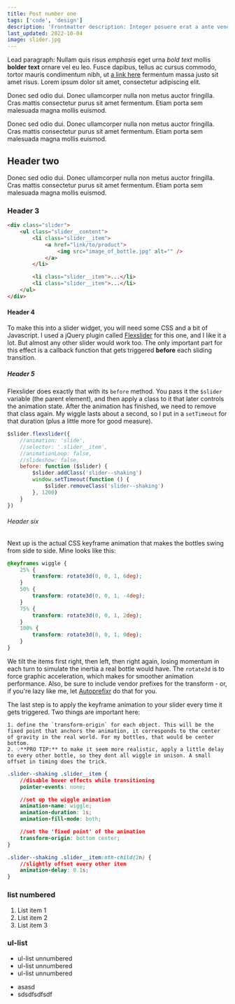 ```yaml
---
title: Post number one
tags: ['code', 'design']
description: 'Frontmatter description: Integer posuere erat a ante venenatis dapibus posuere velit aliquet.'
last_updated: 2022-10-04
image: slider.jpg
---
```


Lead paragraph: Nullam quis risus _emphasis_ eget urna _bold text_ mollis **bolder text** ornare vel eu leo. Fusce dapibus, tellus ac cursus commodo, tortor mauris condimentum nibh, ut [a link here](https://github.com/woocommerce/FlexSlider) fermentum massa justo sit amet risus. Lorem ipsum dolor sit amet, consectetur adipiscing elit.

Donec sed odio dui. Donec ullamcorper nulla non metus auctor fringilla. Cras mattis consectetur purus sit amet fermentum. Etiam porta sem malesuada magna mollis euismod.

Donec sed odio dui. Donec ullamcorper nulla non metus auctor fringilla. Cras mattis consectetur purus sit amet fermentum. Etiam porta sem malesuada magna mollis euismod.

## Header two

Donec sed odio dui. Donec ullamcorper nulla non metus auctor fringilla. Cras mattis consectetur purus sit amet fermentum. Etiam porta sem malesuada magna mollis euismod.

### Header 3

```html
<div class="slider">
	<ul class="slider__content">
		<li class="slider__item">
			<a href="link/to/product">
				<img src="image_of_bottle.jpg" alt="" />
			</a>
		</li>

		<li class="slider__item">...</li>
		<li class="slider__item">...</li>
	</ul>
</div>
```

#### Header 4

To make this into a slider widget, you will need some CSS and a bit of Javascript. I used a jQuery plugin called [Flexslider](https://github.com/woocommerce/FlexSlider) for this one, and I like it a lot. But almost any other slider would work too. The only important part for this effect is a callback function that gets triggered **before** each sliding transition.

##### Header 5

Flexslider does exactly that with its `before` method. You pass it the `$slider` variable (the parent element), and then apply a class to it that later controls the animation state. After the animation has finished, we need to remove that class again. My wiggle lasts about a second, so I put in a `setTimeout` for that duration (plus a little more for good measure).

```js
$slider.flexslider({
	//animation: 'slide',
	//selector: '.slider__item',
	//animationLoop: false,
	//slideshow: false,
	before: function ($slider) {
		$slider.addClass('slider--shaking')
		window.setTimeout(function () {
			$slider.removeClass('slider--shaking')
		}, 1200)
	}
})
```

###### Header six

Next up is the actual CSS keyframe animation that makes the bottles swing from side to side. Mine looks like this:

```css
@keyframes wiggle {
	25% {
		transform: rotate3d(0, 0, 1, 6deg);
	}
	50% {
		transform: rotate3d(0, 0, 1, -4deg);
	}
	75% {
		transform: rotate3d(0, 0, 1, 2deg);
	}
	100% {
		transform: rotate3d(0, 0, 1, 0deg);
	}
}
```

We tilt the items first right, then left, then right again, losing momentum in each turn to simulate the inertia a real bottle would have.
The `rotate3d` is to force graphic acceleration, which makes for smoother animation performance. Also, be sure to include vendor prefixes for the transform - or, if you're lazy like me, let [Autoprefixr](https://www.npmjs.com/package/gulp-autoprefixer) do that for you.

The last step is to apply the keyframe animation to your slider every time it gets triggered.
Two things are important here:

    1. define the `transform-origin` for each object. This will be the fixed point that anchors the animation, it corresponds to the center of gravity in the real world. For my bottles, that would be center bottom.
    2. 💡**PRO TIP:** to make it seem more realistic, apply a little delay to every other bottle, so they dont all wiggle in unison. A small offset in timing does the trick.

```css
.slider--shaking .slider__item {
	//disable hover effects while transitioning
	pointer-events: none;

	//set up the wiggle animation
	animation-name: wiggle;
	animation-duration: 1s;
	animation-fill-mode: both;

	//set the 'fixed point' of the animation
	transform-origin: bottom center;
}

.slider--shaking .slider__item:nth-child(2n) {
	//slightly offset every other item
	animation-delay: 0.1s;
}
```

### list numbered

1. List item 1
2. List item 2
3. List item 3

### ul-list

- ul-list unnumbered
- ul-list unnumbered
- ul-list unnumbered

* asasd
* sdsdfsdfsdf
